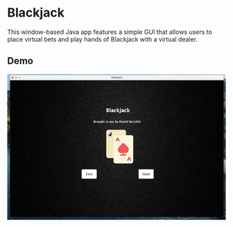 # Blackjack

This window-based Java app features a simple GUI that allows users to place virtual bets and play hands of Blackjack with a virtual dealer.

## Demo
![Demo of blackjack app](resources/images/demo.png)